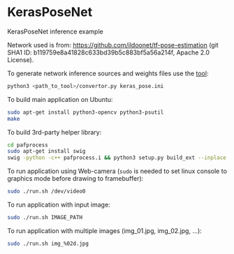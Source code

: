 # KerasPoseNet
KerasPoseNet inference example

Network used is from: https://github.com/ildoonet/tf-pose-estimation
(git SHA1 ID: b119759e8a41828c633bd39b5c883bf5a56a214f, Apache 2.0 License).

To generate network inference sources and weights files use the [tool](https://github.com/DigitalMediaProfessionals/tool):
```bash
python3 <path_to_tool>/convertor.py keras_pose.ini
```

To build main application on Ubuntu:
```bash
sudo apt-get install python3-opencv python3-psutil
make
```

To build 3rd-party helper library:
```bash
cd pafprocess
sudo apt-get install swig
swig -python -c++ pafprocess.i && python3 setup.py build_ext --inplace
```

To run application using Web-camera (`sudo` is needed to set linux console to graphics mode before drawing to framebuffer):
```bash
sudo ./run.sh /dev/video0
```

To run application with input image:
```bash
sudo ./run.sh IMAGE_PATH
```

To run application with multiple images (img_01.jpg, img_02.jpg, ...):
```bash
sudo ./run.sh img_%02d.jpg
```
